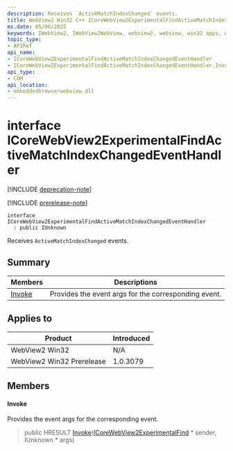 ```yaml
---
description: Receives `ActiveMatchIndexChanged` events.
title: WebView2 Win32 C++ ICoreWebView2ExperimentalFindActiveMatchIndexChangedEventHandler
ms.date: 05/06/2025
keywords: IWebView2, IWebView2WebView, webview2, webview, win32 apps, win32, edge, ICoreWebView2, ICoreWebView2Controller, browser control, edge html, ICoreWebView2ExperimentalFindActiveMatchIndexChangedEventHandler
topic_type: 
- APIRef
api_name:
- ICoreWebView2ExperimentalFindActiveMatchIndexChangedEventHandler
- ICoreWebView2ExperimentalFindActiveMatchIndexChangedEventHandler.Invoke
api_type:
- COM
api_location:
- embeddedbrowserwebview.dll
---
```


# interface ICoreWebView2ExperimentalFindActiveMatchIndexChangedEventHandler

[!INCLUDE [deprecation-note](../includes/deprecation-note.md)]

[!INCLUDE [prerelease-note](../includes/prerelease-note.md)]

```
interface ICoreWebView2ExperimentalFindActiveMatchIndexChangedEventHandler
  : public IUnknown
```

Receives `ActiveMatchIndexChanged` events.

## Summary

 Members                        | Descriptions
--------------------------------|---------------------------------------------
[Invoke](#invoke) | Provides the event args for the corresponding event.

## Applies to

Product                         | Introduced
--------------------------------|---------------------------------------------
WebView2 Win32            |    N/A
WebView2 Win32 Prerelease |    1.0.3079

## Members

#### Invoke

Provides the event args for the corresponding event.

> public HRESULT [Invoke](#invoke)([ICoreWebView2ExperimentalFind](icorewebview2experimentalfind.md#icorewebview2experimentalfind) * sender, IUnknown * args)


